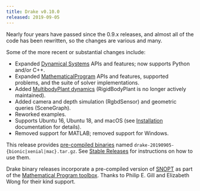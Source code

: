 ```yaml
---
title: Drake v0.10.0
released: 2019-09-05
---
```


Nearly four years have passed since the 0.9.x releases, and almost all of the code has been rewritten, so the changes are various and many.

Some of the more recent or substantial changes include:

* Expanded [Dynamical Systems](https://drake.mit.edu/doxygen_cxx/group__systems.html) APIs and features; now supports Python and/or C++.
* Expanded [MathematicalProgram](https://drake.mit.edu/doxygen_cxx/group__solvers.html) APIs and features, supported problems, and the suite of solver implementations.
* Added [MultibodyPlant dynamics](https://drake.mit.edu/doxygen_cxx/group__multibody.html) (RigidBodyPlant is no longer actively maintained).
* Added camera and depth simulation (RgbdSensor) and geometric queries (SceneGraph).
* Reworked examples.
* Supports Ubuntu 16, Ubuntu 18, and macOS (see [Installation](/installation.html) documentation for details).
* Removed support for MATLAB; removed support for Windows.

This release provides
[pre-compiled binaries](https://github.com/RobotLocomotion/drake/releases/tag/v0.10.0)
named ``drake-20190905-{bionic|xenial|mac}.tar.gz``. See
[Stable Releases](/from_binary.html#stable-releases) for instructions on how to use them.

Drake binary releases incorporate a pre-compiled version of
[SNOPT](https://ccom.ucsd.edu/~optimizers/solvers/snopt/) as part of the
[Mathematical Program toolbox](https://drake.mit.edu/doxygen_cxx/group__solvers.html).
Thanks to Philip E. Gill and Elizabeth Wong for their kind support.
